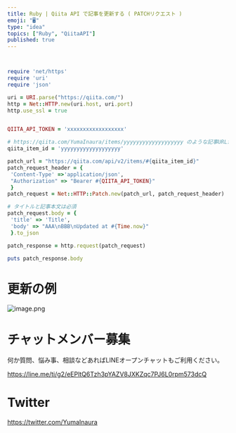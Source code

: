 ```yaml
---
title: Ruby | Qiita API で記事を更新する ( PATCHリクエスト )
emoji: "🖥"
type: "idea"
topics: ["Ruby", "QiitaAPI"]
published: true
---
```




```rb


require 'net/https'
require 'uri'
require 'json'

uri = URI.parse("https://qiita.com/")
http = Net::HTTP.new(uri.host, uri.port)
http.use_ssl = true


QIITA_API_TOKEN = 'xxxxxxxxxxxxxxxxxx'

# https://qiita.com/YumaInaura/items/yyyyyyyyyyyyyyyyyyy のような記事URLから id が分かる
qiita_item_id = 'yyyyyyyyyyyyyyyyyyy'

patch_url = "https://qiita.com/api/v2/items/#{qiita_item_id}"
patch_request_header = {
 'Content-Type' =>'application/json',
 "Authorization" => "Bearer #{QIITA_API_TOKEN}"
 }
patch_request = Net::HTTP::Patch.new(patch_url, patch_request_header)

# タイトルと記事本文は必須
patch_request.body = {
 'title' => 'Title',
 'body' => "AAA\nBBB\nUpdated at #{Time.now}"
 }.to_json

patch_response = http.request(patch_request)

puts patch_response.body

```

# 更新の例

![image.png](https://qiita-image-store.s3.ap-northeast-1.amazonaws.com/0/89618/ccca355b-2d98-993e-b9f9-79bf80c8d75e.png)










<!-- Update From Qiita API -->

# チャットメンバー募集


何か質問、悩み事、相談などあればLINEオープンチャットもご利用ください。

https://line.me/ti/g2/eEPltQ6Tzh3pYAZV8JXKZqc7PJ6L0rpm573dcQ





# Twitter


https://twitter.com/YumaInaura


<!-- Update From Qiita API -->


